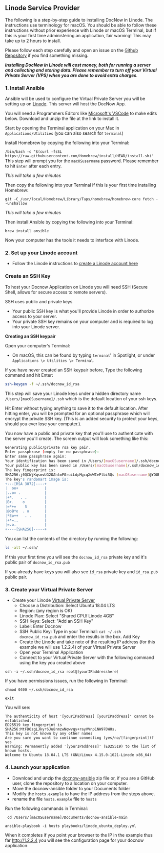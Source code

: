 ## Linode Service Provider

The following is a step-by-step guide to installing DocNow in Linode. The instructions use terminology for macOS. You should be able to follow these instructions without prior experience with Linode or macOS Terminal, but if this is your first time administering an application, fair warning! This may take up to 2 hours to install.

Please follow each step carefully and open an issue on the [Github
Repository](https://github.com/DocNow/docnow-ansible/issues) if you find
something missing.


***Installing DocNow in Linode will cost money, both for running a server and collecting and storing data. Please remember to turn off your Virtual Private Server (VPS) when you are done to avoid extra charges.***

### 1. Install Ansible

Ansible will be used to configure the Virtual Private Server you will be setting up on [Linode](https://login.linode.com/signup?promo=DOCS32SAFC). This server will host the DocNow App. 

You will need a Programmers Editors like [Microsoft's VSCode](https://code.visualstudio.com) to make edits below. Download and unzip the file at the link to install it.

Start by opening the Terminal application on your Mac in `Applications/Utilities` (you can also search for `terminal`)

Install Homebrew by copying the following into your Terminal: 

``` /bin/bash -c "$(curl -fsSL https://raw.githubusercontent.com/Homebrew/install/HEAD/install.sh)" ``` This step will prompt you for the `macOSusername` password. Please remember to hit `Enter` after each entry. 

*This will take a few minutes*

Then copy the following into your Terminal if this is your first time installing Homebrew:

```git -C /usr/local/Homebrew/Library/Taps/homebrew/homebrew-core fetch --unshallow```

*This will take a few minutes*

Then install Ansible by copying the following into your Terminal:

``` brew install ansible ```

Now your computer has the tools it needs to interface with Linode. 

### 2. Set up your Linode account

* Follow the Linode instructions to [create a Linode account here](https://www.linode.com/docs/guides/getting-started/)

### Create an SSH Key

To host your Docnow Application on Linode you will need SSH
(Secure Shell, allows for secure access to remote servers).

SSH uses public and private keys.

* Your public SSH key is what you'll provide Linode in order to authorize access to your server.
* Your private SSH key remains on your computer and is required to log into your Linode server.

**Creating an SSH keypair**

Open your computer's Terminal:

-   On macOS, this can be found by typing `terminal`' in Spotlight, or under `Applications \> Utilities \> Terminal`.

If you have never created an SSH keypair before, Type the following
command and hit Enter:

```bash
ssh-keygen -f ~/.ssh/docnow_id_rsa
```

This step will save your Linode keys under a hidden directory name
`/Users/[macOSusername]/.ssh` which is the default location of your ssh keys.

Hit Enter without typing anything to save it to the default location. After hitting enter, you will be prompted for an optional passphrase which will encrypt the private SSH key. (This is an added security to protect your
keys, should you ever lose your computer.). 

You now have a public and private key that you'll use to authenticate
with the server you'll create. The screen output will look something like
this:

```bash
Generating public/private rsa key pair.
Enter passphrase (empty for no passphrase):
Enter same passphrase again:
Your identification has been saved in /Users/[macOSusername]/.ssh/docnow_id_rsa
Your public key has been saved in /Users/[macOSusername]/.ssh/docnow_id_rsa.pub
The key fingerprint is:
SHA256:j0QCWjKqsmvUG2OAhlmFGruiLdpMgcqXwWIePlbi5Qs [macOSusername]@YOURMACOS
The key's randomart image is:
+---[RSA 3072]----+
|  oo+            |
|..o= .           |
|+*.   . .        |
|B+.    o         |
|=*+=    S        |
|@oB*o  . o       |
|*Eo++   . .      |
|+*=..            |
|=.o.             |
+----[SHA256]-----+
```

You can list the contents of the directory by running the following:

```bash
ls -alt ~/.ssh/
```

If this your first time you will see the `docnow_id_rsa`
private key and it's public pair of `docnow_id_rsa.pub`

If you already have keys you will also see `id_rsa` private
key and `id_rsa.pub` public pair.


### 3. Create your Virtual Private Server

* Create your Linode [Virtual Private Server](https://cloud.linode.com/linodes)
  * Choose a Distribution: Select Ubuntu 18.04 LTS
  * Region: (any region is OK)
  * Linode Plan: Select "Shared CPU/ Linode 4GB"
  * SSH Keys: Select: "Add an SSH Key" 
  * Label: Enter Docnow 
  * SSH Public Key: Type in your Terminal: ```cat ~/.ssh docnow_id_rsa.pub``` and enter the results in the box. Add Key
  * Create the Linode and take note of the resulting IP address (for this example we will use 1.2.2.4) of your Virtual Private Server
  * Open your Terminal Application 
  * Connect to your Virtual Private Server with the following command using the key you created above 

```ssh -i ~/.ssh/docnow_id_rsa root@[yourIPaddresshere]```

If you have permissions issues, run the following in Terminal:

```chmod 0400 ~/.ssh/docnow_id_rsa```

```exit```

You will see:

```
The authenticity of host '[yourIPaddress] [yourIPaddress]' cannot be established.
ED25519 key fingerprint is SHA256:MtFD6zgLJkyr6Ju8nmzwNqwvqy+rayVVnp1NW97DW0s.
This key is not known by any other names
Are you sure you want to continue connecting (yes/no/[fingerprint])? yes
Warning: Permanently added '[yourIPaddress]' (ED25519) to the list of known hosts.
Welcome to Ubuntu 18.04.1 LTS (GNU/Linux 4.15.0-1021-Linode x86_64)
```

### 4. Launch your application

* Download and unzip the [docnow-ansible](https://github.com/docnow/docnow-ansible) zip file or, if you are a GitHub user, clone the repository to a location on your computer. 
* Move the docnow-ansible folder to your Documents folder
* Modify the `hosts.example` to have the IP address from the steps above. 
* rename the file  `hosts.example` file to `hosts`

Run the following commands in Terminal: 

``` cd /Users/[macOSusername]/Documents/docnow-ansible-main```

```ansible-playbook -i hosts playbooks/linode_ubuntu_deploy.yml```

When it completes if you point your browser to the IP in the example thus far http://1.2.2.4 you will see the configuration page for your docnow application
